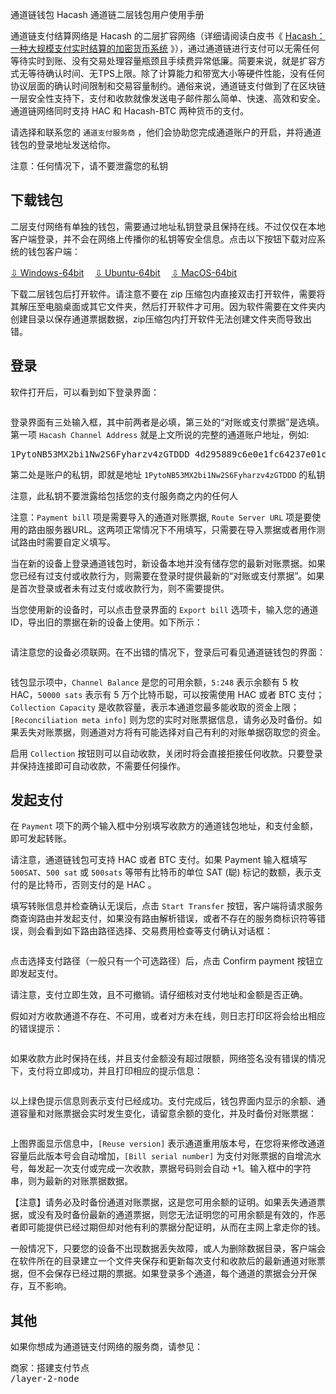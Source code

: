 通道链钱包
Hacash 通道链二层钱包用户使用手册



通道链支付结算网络是 Hacash 的二层扩容网络（详细请阅读白皮书《 [Hacash：一种大规模支付实时结算的加密货币系统](https://github.com/hacash/doc-chinese/blob/master/whitepaper.md) 》），通过通道链进行支付可以无需任何等待实时到账、没有交易处理容量瓶颈且手续费异常低廉。简要来说，就是扩容方式无等待确认时间、无TPS上限。除了计算能力和带宽大小等硬件性能，没有任何协议层面的确认时间限制和交易容量制约。通俗来说，通道链支付做到了在区块链一层安全性支持下，支付和收款就像发送电子邮件那么简单、快速、高效和安全。通道链网络同时支持 HAC 和 Hacash-BTC 两种货币的支付。

请选择和联系您的 `通道支付服务商` ，他们会协助您完成通道账户的开启，并将通道钱包的登录地址发送给你。

<p class="note">注意：任何情况下，请不要泄露您的私钥</p>

## 下载钱包

二层支付网络有单独的钱包，需要通过地址私钥登录且保持在线。不过仅仅在本地客户端登录，并不会在网络上传播你的私钥等安全信息。点击以下按钮下载对应系统的钱包客户端：

<a class="btn" href="https://download.hacash.org/hacash_channelpay_client_windows64.zip" target="_blank">⇩ Windows-64bit</a>　
<a class="btn orange" href="https://download.hacash.org/hacash_channelpay_client_ubuntu64.zip" target="_blank">⇩ Ubuntu-64bit</a>　
<a class="btn gray" href="https://download.hacash.org/hacash_channelpay_client_macos64.zip" target="_blank">⇩ MacOS-64bit</a></p>

<!-- <a class="dld" href="https://github.com/jcb55/jcb-hacash" target="_blank">⇩ Download Hacash All Softwares ( for MacOS) </a></p> -->

下载二层钱包后打开软件。请注意不要在 zip 压缩包内直接双击打开软件，需要将其解压至电脑桌面或其它文件夹，然后打开软件才可用。因为软件需要在文件夹内创建目录以保存通道票据数据，zip压缩包内打开软件无法创建文件夹而导致出错。

## 登录

软件打开后，可以看到如下登录界面：

<img class="lazy ctw" data-src="/image/channelpay/login.png" />

登录界面有三处输入框，其中前两者是必填，第三处的“对账或支付票据”是选填。第一项 `Hacash Channel Address` 就是上文所说的完整的通道账户地址，例如:

<pre class="log">
1PytoNB53MX2bi1Nw2S6Fyharzv4zGTDDD_4d295889c6e0e1fc64237e01cd480fd6_PaySer
</pre>

第二处是账户的私钥，即就是地址 `1PytoNB53MX2bi1Nw2S6Fyharzv4zGTDDD` 的私钥

<p class="note">注意，此私钥不要泄露给包括您的支付服务商之内的任何人<p>

注意：`Payment bill` 项是需要导入的通道对账票据, `Route Server URL` 项是要使用的路由服务器URL。这两项正常情况下不用填写，只需要在导入票据或者用作测试路由时需要自定义填写。

当在新的设备上登录通道钱包时，新设备本地并没有储存您的最新对账票据。如果您已经有过支付或收款行为，则需要在登录时提供最新的“对账或支付票据”。如果是首次登录或者未有过支付或收款行为，则不需要提供。

当您使用新的设备时，可以点击登录界面的 `Export bill` 选项卡，输入您的通道ID，导出旧的票据在新的设备上使用。如下所示：

<img class="ctw lazy" data-src="/image/channelpay/expbill.png" />

请注意您的设备必须联网。在不出错的情况下，登录后可看见通道链钱包的界面：

<img class="ctw lazy" data-src="/image/channelpay/wallet.png" />

钱包显示项中，`Channel Balance` 是您的可用余额，`5:248` 表示余额有 5 枚 HAC，`50000 sats` 表示有 5 万个比特币聪，可以按需使用 HAC 或者 BTC 支付；`Collection Capacity` 是收款容量，表示本通道您最多能收取的资金上限；`[Reconciliation meta info]` 则为您的实时对账票据信息，请务必及时备份。如果丢失对账票据，则通道对方将有可能选择对自己有利的对账单据窃取您的资金。

启用 `Collection`  按钮则可以自动收款，关闭时将会直接拒接任何收款。只要登录并保持连接即可自动收款，不需要任何操作。

## 发起支付

在 `Payment` 项下的两个输入框中分别填写收款方的通道钱包地址，和支付金额，即可发起转账。

请注意，通道链钱包可支持 HAC 或者 BTC 支付。如果 Payment 输入框填写 `500SAT`、`500 sat` 或 `500sats` 等带有比特币的单位 SAT (聪) 标记的数额，表示支付的是比特币，否则支付的是 HAC 。

填写转账信息并检查确认无误后，点击 `Start Transfer` 按钮，客户端将请求服务商查询路由并发起支付，如果没有路由解析错误，或者不存在的服务商标识符等错误，则会看到如下路由路径选择、交易费用检查等支付确认对话框：

<img class="ctw lazy" data-src="/image/channelpay/dopay.png" />

点击选择支付路径（一般只有一个可选路径）后，点击 Confirm payment 按钮立即发起支付。

<p class="note">请注意，支付立即生效，且不可撤销。请仔细核对支付地址和金额是否正确。</p>

假如对方收款通道不存在、不可用，或者对方未在线，则日志打印区将会给出相应的错误提示：

<img class="ctw lazy" data-src="/image/channelpay/errlog.png" />

如果收款方此时保持在线，并且支付金额没有超过限额，网络签名没有错误的情况下，支付将立即成功，并且打印相应的提示信息：

<img class="ctw lazy" data-src="/image/channelpay/successlog.png" />

以上绿色提示信息则表示支付已经成功。支付完成后，钱包界面内显示的余额、通道容量和对账票据会实时发生变化，请留意余额的变化，并及时备份对账票据：

<img class="ctw lazy" data-src="/image/channelpay/bill.png" />

上图界面显示信息中，`[Reuse version]` 表示通道重用版本号，在您将来修改通道容量后此版本号会自动增加，`[Bill serial number]` 为支付对账票据的自增流水号，每发起一次支付或完成一次收款，票据号码则会自动 +1。输入框中的字符串，则为最新的对账票据数据。

<p class="note">【注意】请务必及时备份通道对账票据，这是您可用余额的证明。如果丢失通道票据，或没有及时备份最新的通道票据，则您无法证明您的可用余额是有效的，作恶者即可能提供已经过期但却对他有利的票据分配证明，从而在主网上拿走你的钱。</p>

一般情况下，只要您的设备不出现数据丢失故障，或人为删除数据目录，客户端会在软件所在的目录建立一个文件夹保存和更新每次支付和收款后的最新通道对账票据，但不会保存已经过期的票据。如果登录多个通道，每个通道的票据会分开保存，互不影响。

## 其他

如果你想成为通道链支付网络的服务商，请参见：


<pre class="links big">
商家：搭建支付节点
/layer-2-node
</pre>









